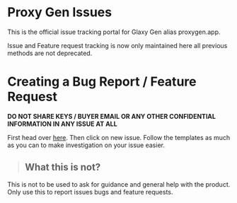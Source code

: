 # Proxy Gen Issues
This is the official issue tracking portal for Glaxy Gen alias proxygen.app.

Issue and Feature request tracking is now only maintained here all previous methods are not deprecated.

# Creating a Bug Report / Feature Request 

**DO NOT SHARE KEYS / BUYER EMAIL OR ANY OTHER CONFIDENTIAL INFORMATION IN ANY ISSUE AT ALL**

First head over [here](https://github.com/dyingg/proxy-gen-issues/issues). Then click on new issue. Follow the templates as much as you can to make investigation on your issue easier. 



>## What this is not?
 
This is not to be used to ask for guidance and general help with the product.  
Only use this to report issues bugs and feature requests.

